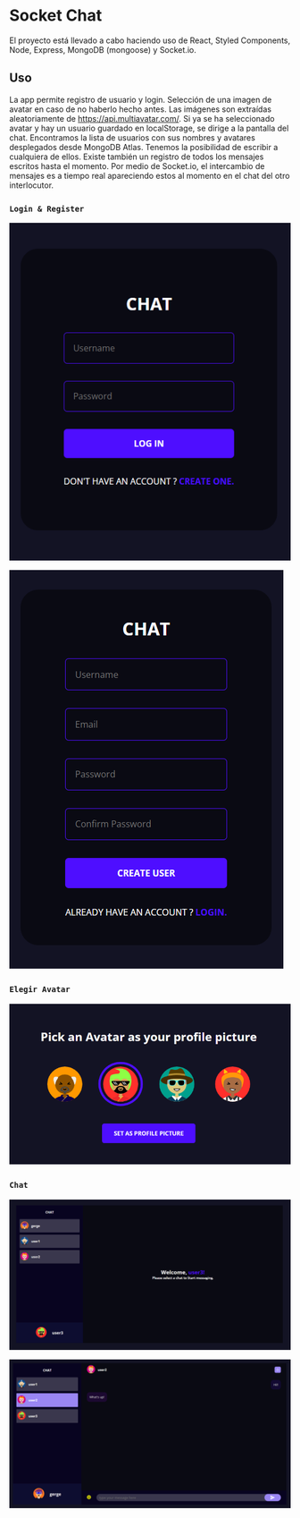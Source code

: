 # Socket Chat

El proyecto está llevado a cabo haciendo uso de React, Styled Components, Node, Express, MongoDB (mongoose) y Socket.io.

## Uso

La app permite registro de usuario y login. Selección de una imagen de avatar en caso de no haberlo hecho antes. Las imágenes son extraídas aleatoriamente de https://api.multiavatar.com/. Si ya se ha seleccionado avatar y hay un usuario guardado en localStorage, se dirige a la pantalla del chat. Encontramos la lista de usuarios con sus nombres y avatares desplegados desde MongoDB Atlas. Tenemos la posibilidad de escribir a cualquiera de ellos. Existe también un registro de todos los mensajes escritos hasta el momento. Por medio de Socket.io, el intercambio de mensajes es a tiempo real apareciendo estos al momento en el chat del otro interlocutor.

### `Login & Register`





![clickList](client/assets/loginChat.PNG) 

![clickList](client/assets/registerChat.PNG)





### `Elegir Avatar`





![clickList](client/assets/avatarChat.PNG)





### `Chat`





![clickList](client/assets/chatUnselected.PNG)

![clickList](client/assets/chatSelected.PNG)


